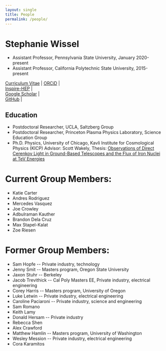 ```yaml
---
layout: single
title: People
permalink: /people/
---
```


Stephanie Wissel
===============
+ Assistant Professor, Pennsylvania State University, January 2020-present  
+ Assistant Professor, California Polytechnic State University, 2015-present  
  
[Curriculum Vitae](../assets/images/swissel_CV.pdf)   \|
[ORCiD](https://orcid.org/0000-0003-0569-6978) \|  
[Inspire-HEP](https://labs.inspirehep.net/authors/1050673) \|  
[Google Scholar](https://scholar.google.com/citations?user=RZAmpswAAAAJ&hl=en) \|   
[GitHub](https://github.com/swissel) \|  


Education
----------
+ Postdoctoral Researcher, UCLA, Saltzberg Group
+ Postdoctoral Researcher, Princeton Plasma Physics Laboratory, Science Education Group
+ Ph.D. Physics, University of Chicago, Kavli Institute for Cosmological Physics (KICP) Advisor: Scott Wakely, Thesis: [Observations of Direct Cerenkov Light in Ground-Based Telescopes and the Flux of Iron Nuclei at TeV Energies](https://search.proquest.com/docview/610057950)

Current Group Members:
=====================
* Katie Carter
* Andres Rodriguez
* Mercedes Vasquez
* Joe Crowley
* Adbulraman Kauther
* Brandon Dela Cruz
* Max Stapel-Kalat
* Zoe Riesen

Former Group Members:
====================
* Sam Hopfe -- Private industry, technology
* Jenny Smit -- Masters program, Oregon State University
* Jaxon Stuhr -- Berkeley
* Jacob Trevithick -- Cal Poly Masters EE, Private industry, electrical engineering
* Corey Harris -- Masters program, University of Oregon
* Luke Letwin -- Private industry, electrical engineering
* Caroline Paciaroni -- Private industry, science and engineering
* Sam Romano
* Keith Lamy
* Donald Hersam -- Private industry
* Rebecca Shen
* Alex Crawford
* Matthew Hamlin -- Masters program, University of Washington
* Wesley Mession -- Private industry, electrical engineering
* Cora Karamitos

